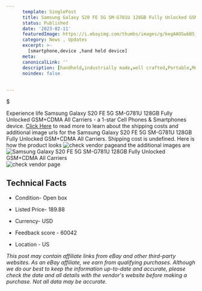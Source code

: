 ```yaml
---
      template: SinglePost
      title: Samsung Galaxy S20 FE 5G SM-G781U 128GB Fully Unlocked GSM+CDMA All Carriers
      status: Published
      date: '2023-02-11'
      featuredImage: https://i.ebayimg.com/thumbs/images/g/kegAAOSwbB5jnync/s-l225.jpg
      category: News , Updates
      excerpt: >-
        [smartphone,device ,hand held device]
      meta:
      canonicalLink: ''
      description: [handheld,industrially made,well crafted,Portable,Mobile,Compact,Convenient,Lightweight,Maneuverable,Man-portable,Miniature,Carriable,Hand-held,Light,Holdable,Transportable,Mobile device,Pocket-sized,On-the-go,Wireless,Cordless,Compact size,Convenient size, smartphone,device ,hand held device]
      noindex: false
      
        
---
```

$

Experience life Samsung Galaxy S20 FE 5G SM-G781U 128GB Fully Unlocked GSM+CDMA All Carriers - a 1-star Cell Phones & Smartphones device. [Click Here](https://www.ebay.com/itm/175538702174?hash=item28deec075e%3Ag%3AkegAAOSwbB5jnync&mkevt=1&mkcid=1&mkrid=711-53200-19255-0&campid=%253CePNCampaignId%253E&customid=%253CreferenceId%253E&toolid=10049) to read more to learn about the shipping costs and additional image urls for the Samsung Galaxy S20 FE 5G SM-G781U 128GB Fully Unlocked GSM+CDMA All Carriers. Shipping cost is undefined. Here is how the product looks ![check vendor page](https://i.ebayimg.com/thumbs/images/g/kegAAOSwbB5jnync/s-l225.jpg)and the additional images are![Samsung Galaxy S20 FE 5G SM-G781U 128GB Fully Unlocked GSM+CDMA All Carriers](https://i.ebayimg.com/images/g/kegAAOSwbB5jnync/s-l1600.jpg)![check vendor page](https://origin-galleryplus.ebayimg.com/ws/web/175538702174_2_0_1/225x225.jpg)



 ## Technical Facts 



     
      

 - Condition- Open box 


      

 - Listed Price- 189.88 


      

 - Currency- USD 


      

 - Feedback score - 60042 


      

 - Location - US 


      
      

 *_This post may contain affiliate links from eBay and other third-party websites. As an eBay affiliate, we earn from qualifying purchases. Although we do our best to keep the information up-to-date and accurate, please check the date and all details with the vendor's website before making a purchase. Not all data may be accurate._*






